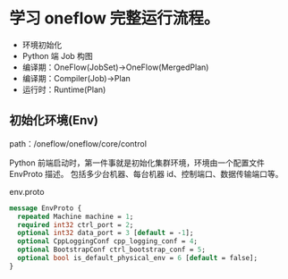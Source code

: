# 学习 oneflow 完整运行流程。
* 环境初始化
* Python 端 Job 构图
* 编译期：OneFlow(JobSet)->OneFlow(MergedPlan)
* 编译期：Compiler(Job)->Plan
* 运行时：Runtime(Plan)

## 初始化环境(Env)

path：/oneflow/oneflow/core/control

Python 前端启动时，第一件事就是初始化集群环境，环境由一个配置文件 EnvProto 描述。
包括多少台机器、每台机器 id、控制端口、数据传输端口等。

env.proto
```.proto
message EnvProto {
  repeated Machine machine = 1;
  required int32 ctrl_port = 2;
  optional int32 data_port = 3 [default = -1];
  optional CppLoggingConf cpp_logging_conf = 4;
  optional BootstrapConf ctrl_bootstrap_conf = 5;
  optional bool is_default_physical_env = 6 [default = false];
}

```



